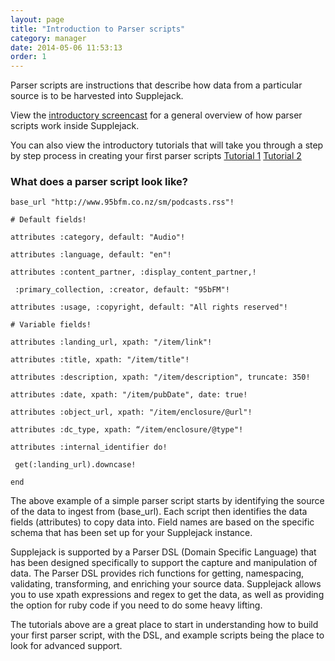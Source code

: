 ```yaml
---
layout: page
title: "Introduction to Parser scripts"
category: manager
date: 2014-05-06 11:53:13
order: 1
---
```



Parser scripts are instructions that describe how data from a particular source is to be harvested into Supplejack. 

View the [introductory screencast](http://youtu.be/MLUURxcfcLc) for a general overview of how parser scripts work inside Supplejack. 

You can also view the introductory tutorials that will take you through a step by step process in creating your first parser scripts [Tutorial 1](https://drive.google.com/file/d/0B63EYVIeMWSfdThwRXhxcllwTVE/edit?usp=sharing) [Tutorial 2](https://drive.google.com/file/d/0B63EYVIeMWSfdERXYTJJYmR2cW8/edit?usp=sharing)

### What does a parser script look like?

    base_url "http://www.95bfm.co.nz/sm/podcasts.rss"!

    # Default fields!

    attributes :category, default: "Audio"!

    attributes :language, default: "en"!

    attributes :content_partner, :display_content_partner,!

     :primary_collection, :creator, default: "95bFM"!

    attributes :usage, :copyright, default: "All rights reserved"!

    # Variable fields!

    attributes :landing_url, xpath: "/item/link"!

    attributes :title, xpath: "/item/title"!

    attributes :description, xpath: "/item/description", truncate: 350!

    attributes :date, xpath: "/item/pubDate", date: true!

    attributes :object_url, xpath: "/item/enclosure/@url"!

    attributes :dc_type, xpath: “/item/enclosure/@type"!

    attributes :internal_identifier do!

     get(:landing_url).downcase!

    end

The above example of a simple parser script starts by identifying the source of the data to ingest from (base_url). Each script then identifies the data fields (attributes) to copy data into. Field names are based on the specific schema that has been set up for your Supplejack instance. 

Supplejack is supported by a Parser DSL (Domain Specific Language) that has been designed specifically to support the capture and manipulation of data. The Parser DSL provides rich functions for getting, namespacing, validating, transforming, and enriching your source data. Supplejack allows you to use xpath expressions and regex to get the data, as well as providing the option for ruby code if you need to do some heavy lifting.

The tutorials above are a great place to start in understanding how to build your first parser script, with the DSL, and example scripts being the place to look for advanced support.


